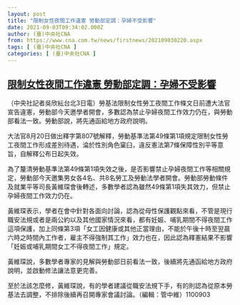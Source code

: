 ```yaml
---
layout: post
title: "限制女性夜間工作違憲 勞動部定調：孕婦不受影響"
date: 2021-09-03T09:34:02.000Z
author: (臺)中央社CNA
from: https://www.cna.com.tw/news/firstnews/202109030220.aspx
tags: [ (臺)中央社CNA ]
categories: [ (臺)中央社CNA ]
---
```

<!--1630661642000-->
[限制女性夜間工作違憲 勞動部定調：孕婦不受影響](https://www.cna.com.tw/news/firstnews/202109030220.aspx)
------

<div>
<div></div><div class="paragraph"><p>（中央社記者吳欣紜台北3日電）勞基法限制女性勞工夜間工作條文日前遭大法官宣告違憲，勞動部今天邀學者開會，多數認為禁止孕婦夜間工作效力仍在，與勞動部看法一致。勞動部說，將先通函給地方政府說明。</p><p>大法官8月20日做出釋字第807號解釋，勞動基準法第49條第1項規定限制女性勞工夜間工作形成差別待遇，淪於性別角色窠臼，違反憲法第7條保障性別平等意旨，自解釋公布日起失效。</p><p>為了釐清勞動基準法第49條第1項失效之後，是否影響禁止孕婦夜間工作等相關規定，勞動部今天邀集男女各4名、共8名勞工及勞動法學者開會。勞動部勞動條件及就業平等司長黃維琛會後轉述，多數學者認為雖然49條第1項失其效力，但禁止孕婦夜間工作效力仍在。</p><p>黃維琛表示，學者在會中針對各面向討論，認為從母性保護觀點來看，不管是現行職安法規或者是兩公約以及其他國家情況來看，都有妊娠、哺乳期間不得夜間工作這項保護，加上同條第3項「女工因健康或其他正當理由，不能於午後十時至翌晨六時之時間內工作者，雇主不得強制其工作」效力也在，因此認為釋憲結果不影響「妊娠或哺乳期間女工不得夜間工作」規定。</p><p>黃維琛說，多數學者專家的見解與勞動部日前看法一致，後續將先通函給地方政府說明，並啟動修法讓法意更完善。</p><p>至於法該怎麼修，黃維琛說，有的學者建議從職安法規下手，有的則認為從原本勞基法去調整，不排除後續再召開專家會議討論。（編輯：管中維）1100903</p></div>
</div>
